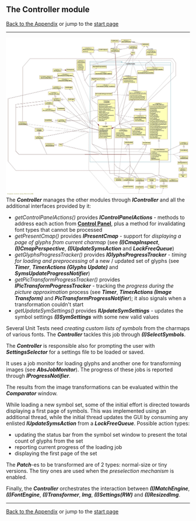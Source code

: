 ## The Controller module

[Back to the Appendix](../appendix.md) or jump to the [start page](../../../../ReadMe.md)

-------
![](ControllerRelated_classes.jpg)<br>
The ***Controller*** manages the other modules through ***IController*** and all the additional interfaces provided by it:

- _getControlPanelActions()_ provides ***IControlPanelActions*** \- methods to address each action from [**Control Panel**][CtrlPanel], plus a method for invalidating font types that cannot be processed
- _getPresentCmap()_ provides ***IPresentCmap*** \- support for *displaying a page of glyphs from current charmap* (see ***(I)CmapInspect***, ***(I)CmapPerspective***, ***(I)UpdateSymsAction*** and ***LockFreeQueue***)
- _getGlyphsProgressTracker()_ provides ***IGlyphsProgressTracker*** \- *timing for loading and preprocessing* of a new / updated set of glyphs (see ***Timer***, ***TimerActions (Glyphs Update)*** and ***SymsUpdateProgressNotifier***)
- _getPicTransformProgressTracker()_ provides ***IPicTransformProgressTracker*** \- tracking the *progress during the picture approximation* process (see ***Timer***, ***TimerActions (Image Transform)*** and ***PicTransformProgressNotifier***); it also signals when a transformation couldn&#39;t start
- _getUpdateSymSettings()_ provides ***IUpdateSymSettings*** \- updates the symbol settings ***(I)SymSettings*** with some new valid values

Several Unit Tests need *creating custom lists of symbols* from the charmaps of various fonts. The ***Controller*** tackles this job through ***(I)SelectSymbols***.<br>

The ***Controller*** is responsible also for prompting the user with ***SettingsSelector*** for a settings file to be loaded or saved.<br>

It uses a job monitor for loading glyphs and another one for transforming images (see ***AbsJobMonitor***). The progress of these jobs is reported through ***IProgressNotifier***.<br>

The results from the image transformations can be evaluated within the ***Comparator*** window.<br>

While loading a new symbol set, some of the initial effort is directed towards displaying a first page of symbols. This was implemented using an additional thread, while the initial thread updates the GUI by consuming any enlisted ***IUpdateSymsAction*** from a ***LockFreeQueue***. Possible action types:

- updating the status bar from the symbol set window to present the total count of glyphs from the set
- reporting current progress of the loading job
- displaying the first page of the set

The ***Patch***-es to be transformed are of 2 types: normal-size or tiny versions. The tiny ones are used when the *preselection mechanism* is enabled.

Finally, the ***Controller*** orchestrates the interaction between ***(I)MatchEngine***, ***(I)FontEngine***, ***(I)Transformer***, ***Img***, ***(I)Settings(RW)*** and ***(I)ResizedImg***.

-------
[Back to the Appendix](../appendix.md) or jump to the [start page](../../../../ReadMe.md)

[CtrlPanel]:../../CtrlPanel/CtrlPanel.md
